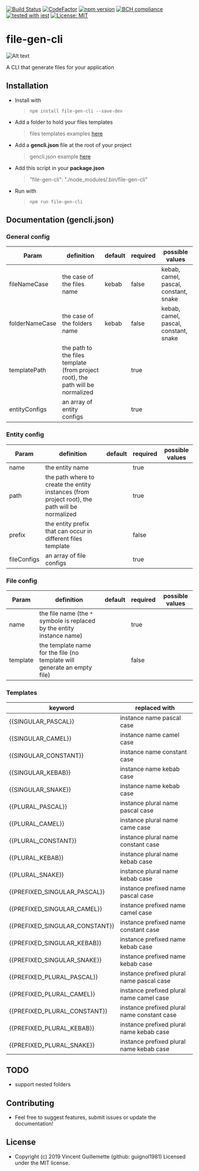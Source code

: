 
[![Build Status](https://travis-ci.com/guignol1981/file-gen-cli.svg?branch=master)](https://travis-ci.com/guignol1981/file-gen-cli)
[![CodeFactor](https://www.codefactor.io/repository/github/guignol1981/file-gen-cli/badge)](https://www.codefactor.io/repository/github/guignol1981/file-gen-cli)
[![npm version](https://badge.fury.io/js/file-gen-cli.svg)](https://badge.fury.io/js/file-gen-cli)
[![BCH compliance](https://bettercodehub.com/edge/badge/guignol1981/file-gen-cli?branch=master)](https://bettercodehub.com/)
[![tested with jest](https://img.shields.io/badge/tested_with-jest-99424f.svg)](https://github.com/facebook/jest)
[![License: MIT](https://img.shields.io/badge/License-MIT-yellow.svg)](https://opensource.org/licenses/MIT)

# file-gen-cli

![Alt text](src/assets/logo.jpg?raw=true "Logo")

A CLI that generate files for your application

## Installation
 - Install with
 	> `npm install file-gen-cli --save-dev`
 - Add a folder to hold your files templates
	 >  files templates examples [here](https://github.com/guignol1981/file-gen-cli/tree/master/example/cli-templates)
 - Add a **gencli.json** file at the root of your project
	>  gencli.json example [here](https://github.com/guignol1981/file-gen-cli/blob/master/example/gencli.json)
 - Add this script in your **package.json**
 	>  "file-gen-cli": "./node_modules/.bin/file-gen-cli"
 - Run with
 	>  `npm run file-gen-cli`

## Documentation (gencli.json)

### General config
|  Param |  definition  |  default | required | possible values |
|-|-|-|-|-|
|fileNameCase|the case of the files name|kebab|false|kebab, camel, pascal, constant, snake|
|folderNameCase|the case of the folders name|kebab|false|kebab, camel, pascal, constant, snake|
|templatePath|the path to the files template (from project root), the path will be normalized||true||
|entityConfigs|an array of entity configs||true||

### Entity config
|  Param |  definition  |  default | required | possible values |
|-|-|-|-|-|
|name|the entity name||true||
|path|the path where to create the entity instances (from project root), the path will be normalized||true||
|prefix|the entity prefix that can occur in different files template||false||
|fileConfigs|an array of file configs||true||

### File config
|  Param |  definition  |  default | required | possible values |
|-|-|-|-|-|
|name|the file name (the `*` symbole is replaced by the entity instance name)||true||
|template|the template name for the file (no template will generate an empty file)||false||

### Templates

|keyword|replaced with|
|-|-|
|{{SINGULAR_PASCAL}}|instance name pascal case|
|{{SINGULAR_CAMEL}}|instance name camel case|
|{{SINGULAR_CONSTANT}}|instance name constant case|
|{{SINGULAR_KEBAB}}|instance name kebab case|
|{{SINGULAR_SNAKE}}|instance name kebab case|
|{{PLURAL_PASCAL}}|instance plural name pascal case|
|{{PLURAL_CAMEL}}|instance plural name came case|
|{{PLURAL_CONSTANT}}|instance plural name constant case|
|{{PLURAL_KEBAB}}|instance plural name kebab case|
|{{PLURAL_SNAKE}}|instance plural name kebab case|
|{{PREFIXED_SINGULAR_PASCAL}}|instance prefixed name pascal case|
|{{PREFIXED_SINGULAR_CAMEL}}|instance prefixed name camel case|
|{{PREFIXED_SINGULAR_CONSTANT}}|instance prefixed name constant case|
|{{PREFIXED_SINGULAR_KEBAB}}|instance prefixed name kebab case|
|{{PREFIXED_SINGULAR_SNAKE}}|instance prefixed name kebab case|
|{{PREFIXED_PLURAL_PASCAL}}|instance prefixed plural name pascal case|
|{{PREFIXED_PLURAL_CAMEL}}|instance prefixed plural name camel case|
|{{PREFIXED_PLURAL_CONSTANT}}|instance prefixed plural name constant case|
|{{PREFIXED_PLURAL_KEBAB}}|instance prefixed plural name kebab case|
|{{PREFIXED_PLURAL_SNAKE}}|instance prefixed plural name kebab case|

## TODO

- support nested folders

## Contributing

 - Feel free to suggest features, submit issues or update the documentation!

## License

- Copyright (c) 2019 Vincent Guillemette (github: guignol1981) Licensed under the MIT license.

